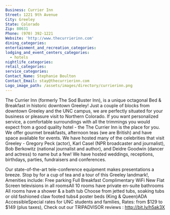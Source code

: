 ```yaml
---
Business: Currier Inn
Street: 1221 9th Avenue
City: Greeley
State: Colorado
Zip: 80631
Phone: (970) 392-1221
Website: 'http://www.thecurrierinn.com'
dining_categories:
entertainment_and_recreation_categories:
lodging_and_event_centers_categories:
  - hotels
nightlife_categories:
retail_categories:
service_categories:
Contact_Name: Stephanie Boulton
Contact_Email: stay@thecurrierinn.com
Logo_image_path: /assets/images/directory/currierinn.png
---
```



The Currier Inn (formerly The Sod Buster Inn), is a unique octagonal Bed & Breakfast in historic downtown Greeley! Just a couple of blocks from downtown Greeley and the UNC campus, we are perfectly situated for your business or pleasure visit to Northern Colorado. If you want personalized service, a comfortable surroundings with all the trimmings you would expect from a good quality hotel - the The Currier Inn is the place for you. We offer gourmet breakfasts, afternoon teas (we are British) and have space available for events. We have hosted many of the celebrities that visit Greeley - Gregory Peck (actor), Karl Casel (NPR broadcaster and journalist), Bob Berkowitz (national journalist and author), and Deidre Goodwin (dancer and actress) to name but a few! We have hosted weddings, receptions, birthdays, parties, fundraisers and conferences.

Our state-of-the-art tele-conference equipment makes presentations a breeze. Stop by for a cup of tea and a tour of this Greeley landmark!, Amenities include: Free parking Full Breakfast Complimentary WiFi New Flat Screen televisions in all roomsAll 10 rooms have private en-suite bathrooms All rooms have a shower & a bath tub Choose from jetted tubs, soaking tubs or old fashioned claw footed tubs4 poster beds (King & Queen)ADA AccessibleSpecial rates for UNC students and families, Rates: from $129 to $149 (plus taxes), Check out our TRIPADVISOR reviews : http://bit.ly/h5ak3X